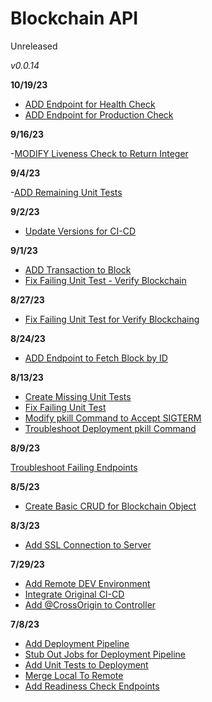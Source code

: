 # Blockchain API
Unreleased

*v0.0.14*

**10/19/23**

- [ADD Endpoint for Health Check](#47)
- [ADD Endpoint for Production Check](#48)

**9/16/23**

-[MODIFY Liveness Check to Return Integer](#45)

**9/4/23**

-[ADD Remaining Unit Tests](#43)

**9/2/23**

- [Update Versions for CI-CD](#41)

**9/1/23**

- [ADD Transaction to Block](#36)
- [Fix Failing Unit Test - Verify Blockchain](#39)

**8/27/23**

- [Fix Failing Unit Test for Verify Blockchain](#34)g

**8/24/23**

- [ADD Endpoint to Fetch Block by ID](#32)

**8/13/23**

- [Create Missing Unit Tests](#24)
- [Fix Failing Unit Test](#26)
- [Modify pkill Command to Accept SIGTERM](#28)
- [Troubleshoot Deployment pkill Command](#30)

**8/9/23**

[Troubleshoot Failing Endpoints](#22)

**8/5/23**

- [Create Basic CRUD for Blockchain Object](#20)

**8/3/23**

- [Add SSL Connection to Server](#15)

**7/29/23**

- [Add Remote DEV Environment](#10)
- [Integrate Original CI-CD](#13)
- [Add @CrossOrigin to Controller](#16)

**7/8/23**

- [Add Deployment Pipeline](#1)
- [Stub Out Jobs for Deployment Pipeline](#3)
- [Add Unit Tests to Deployment](#5)
- [Merge Local To Remote](#7)
- [Add Readiness Check Endpoints](#9)
